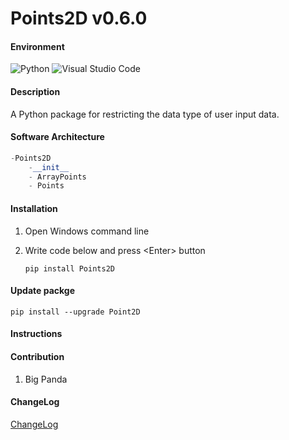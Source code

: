 # Points2D v0.6.0

#### Environment

![Python](https://img.shields.io/badge/Python-3.11.5-yellow) ![Visual Studio Code](https://img.shields.io/badge/Visual%20Studio%20Code-1.99.3-yellow)

#### Description

A Python package for restricting the data type of user input data.

#### Software Architecture

```python
-Points2D
    -__init__
    - ArrayPoints
    - Points
```

#### Installation

1. Open Windows command line

2. Write code below and press \<Enter\> button

    ```
    pip install Points2D
    ```
#### Update packge
```
pip install --upgrade Point2D
```


#### Instructions


#### Contribution

1.  Big Panda

#### ChangeLog
[ChangeLog](https://gitee.com/camarolm/Points2D/blob/master/ChangeLog.md)